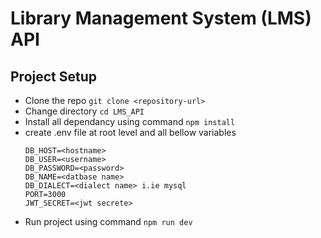 # Library Management System (LMS) API

## Project Setup

- Clone the repo `git clone <repository-url>`
- Change directory `cd LMS_API`
- Install all dependancy using command `npm install`
- create .env file at root level and all bellow variables
  ```# Database Configuration
  DB_HOST=<hostname>
  DB_USER=<username>
  DB_PASSWORD=<password>
  DB_NAME=<datbase name>
  DB_DIALECT=<dialect name> i.ie mysql
  PORT=3000
  JWT_SECRET=<jwt secrete>
  ```
- Run project using command `npm run dev`
